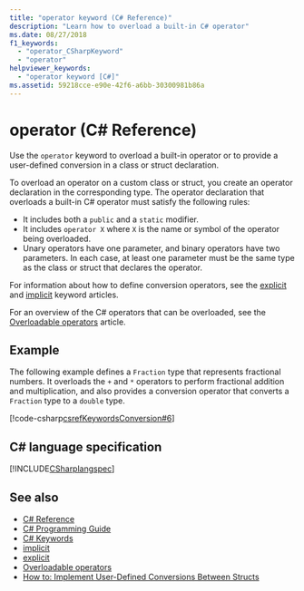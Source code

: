 ```yaml
---
title: "operator keyword (C# Reference)"
description: "Learn how to overload a built-in C# operator"
ms.date: 08/27/2018
f1_keywords: 
  - "operator_CSharpKeyword"
  - "operator"
helpviewer_keywords: 
  - "operator keyword [C#]"
ms.assetid: 59218cce-e90e-42f6-a6bb-30300981b86a
---
```

# operator (C# Reference)

Use the `operator` keyword to overload a built-in operator or to provide a user-defined conversion in a class or struct declaration.

To overload an operator on a custom class or struct, you create an operator declaration in the corresponding type. The operator declaration that overloads a built-in C# operator must satisfy the following rules:

- It includes both a `public` and a `static` modifier.
- It includes `operator X` where `X` is the name or symbol of the operator being overloaded.
- Unary operators have one parameter, and binary operators have two parameters. In each case, at least one parameter must be the same type as the class or struct that declares the operator.

For information about how to define conversion operators, see the [explicit](explicit.md) and [implicit](implicit.md) keyword articles.

For an overview of the C# operators that can be overloaded, see the [Overloadable operators](../../programming-guide/statements-expressions-operators/overloadable-operators.md) article.

## Example

The following example defines a `Fraction` type that represents fractional numbers. It overloads the `+` and `*` operators to perform fractional addition and multiplication, and also provides a conversion operator that converts a `Fraction` type to a `double` type.

[!code-csharp[csrefKeywordsConversion#6](~/samples/snippets/csharp/VS_Snippets_VBCSharp/csrefKeywordsConversion/CS/csrefKeywordsConversion.cs#6)]

## C# language specification

[!INCLUDE[CSharplangspec](~/includes/csharplangspec-md.md)]

## See also

- [C# Reference](../index.md)
- [C# Programming Guide](../../programming-guide/index.md)
- [C# Keywords](index.md)
- [implicit](implicit.md)
- [explicit](explicit.md)
- [Overloadable operators](../../programming-guide/statements-expressions-operators/overloadable-operators.md)
- [How to: Implement User-Defined Conversions Between Structs](../../programming-guide/statements-expressions-operators/how-to-implement-user-defined-conversions-between-structs.md)
